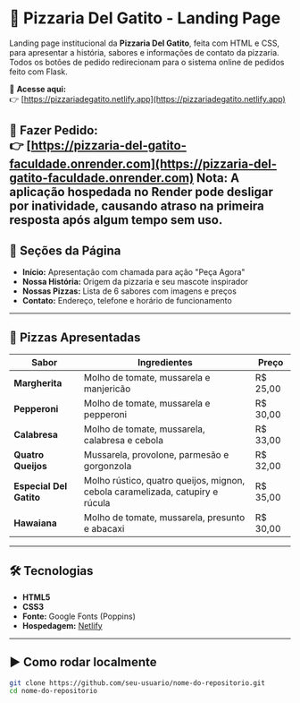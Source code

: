 # 🍕 Pizzaria Del Gatito - Landing Page

Landing page institucional da **Pizzaria Del Gatito**, feita com HTML e CSS, para apresentar a história, sabores e informações de contato da pizzaria. Todos os botões de pedido redirecionam para o sistema online de pedidos feito com Flask.

🔗 **Acesse aqui:**  
👉 [https://pizzariadegatito.netlify.app](https://pizzariadegatito.netlify.app)

🎯 **Fazer Pedido:**  
👉 [https://pizzaria-del-gatito-faculdade.onrender.com](https://pizzaria-del-gatito-faculdade.onrender.com)
Nota: A aplicação hospedada no Render pode desligar por inatividade, causando atraso na primeira resposta após algum tempo sem uso.
---

## 📌 Seções da Página

- **Início:** Apresentação com chamada para ação "Peça Agora"
- **Nossa História:** Origem da pizzaria e seu mascote inspirador
- **Nossas Pizzas:** Lista de 6 sabores com imagens e preços
- **Contato:** Endereço, telefone e horário de funcionamento

---

## 🍕 Pizzas Apresentadas

|          Sabor          |                         Ingredientes                                          |    Preço  |
|-------------------------|-------------------------------------------------------------------------------|-----------|
| **Margherita**          | Molho de tomate, mussarela e manjericão                                       | R$ 25,00  |
| **Pepperoni**           | Molho de tomate, mussarela e pepperoni                                        | R$ 30,00  |
| **Calabresa**           | Molho de tomate, mussarela, calabresa e cebola                                | R$ 33,00  |
| **Quatro Queijos**      | Mussarela, provolone, parmesão e gorgonzola                                   | R$ 32,00  |
| **Especial Del Gatito** | Molho rústico, quatro queijos, mignon, cebola caramelizada, catupiry e rúcula | R$ 35,00  |
| **Hawaiana**            | Molho de tomate, mussarela, presunto e abacaxi                                | R$ 30,00  |

---

## 🛠️ Tecnologias

- **HTML5**
- **CSS3**
- **Fonte:** Google Fonts (Poppins)
- **Hospedagem:** [Netlify](https://www.netlify.com)

---

## ▶️ Como rodar localmente

```bash
git clone https://github.com/seu-usuario/nome-do-repositorio.git
cd nome-do-repositorio
